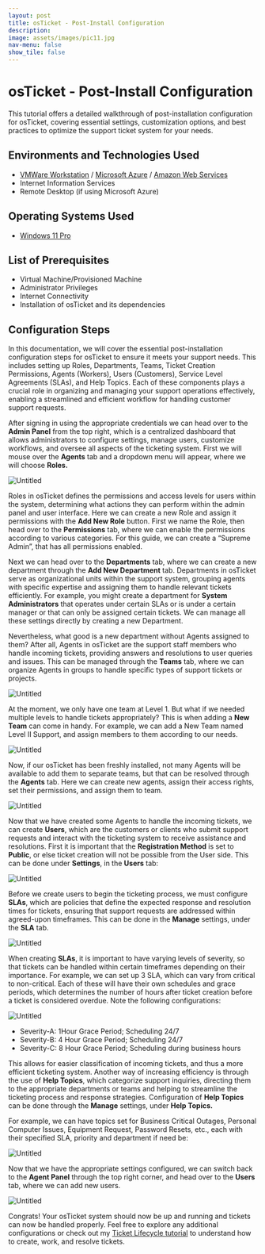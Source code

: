 ```yaml
---
layout: post
title: osTicket - Post-Install Configuration
description: 
image: assets/images/pic11.jpg
nav-menu: false
show_tile: false
---
```


# osTicket - Post-Install Configuration

This tutorial offers a detailed walkthrough of post-installation configuration for osTicket, covering essential settings, customization options, and best practices to optimize the support ticket system for your needs.

## Environments and Technologies Used

- [VMWare Workstation](https://www.vmware.com/content/vmware/vmware-published-sites/us/products/workstation-player/workstation-player-evaluation.html.html.html) / [Microsoft Azure](https://azure.microsoft.com/en-us/free) / [Amazon Web Services](https://aws.amazon.com/)
- Internet Information Services
- Remote Desktop (if using Microsoft Azure)

## Operating Systems Used

- [Windows 11 Pro](https://www.microsoft.com/software-download/windows11)

## List of Prerequisites

- Virtual Machine/Provisioned Machine
- Administrator Privileges
- Internet Connectivity
- Installation of osTicket and its dependencies

## Configuration Steps

In this documentation, we will cover the essential post-installation configuration steps for osTicket to ensure it meets your support needs. This includes setting up Roles, Departments, Teams, Ticket Creation Permissions, Agents (Workers), Users (Customers), Service Level Agreements (SLAs), and Help Topics. Each of these components plays a crucial role in organizing and managing your support operations effectively, enabling a streamlined and efficient workflow for handling customer support requests.

After signing in using the appropriate credentials we can head over to the **Admin Panel** from the top right, which is a centralized dashboard that allows administrators to configure settings, manage users, customize workflows, and oversee all aspects of the ticketing system. First we will mouse over the **Agents** tab and a dropdown menu will appear, where we will choose **Roles.** 

![Untitled](osTicket%20-%20Post-Install%20Configuration%20ff0e1b3cf0254e4aa47dced57dea85b3/8ea630cf-45f2-4df7-a98b-c6e7d2bb17c2.png)

Roles in osTicket defines the permissions and access levels for users within the system, determining what actions they can perform within the admin panel and user interface. Here we can create a new Role and assign it permissions with the **Add New Role** button. First we name the Role, then head over to the **Permissions** tab, where we can enable the permissions according to various categories. For this guide, we can create a “Supreme Admin”, that has all permissions enabled. 

Next we can head over to the **Departments** tab, where we can create a new department through the **Add New Department** tab. Departments in osTicket serve as organizational units within the support system, grouping agents with specific expertise and assigning them to handle relevant tickets efficiently. For example, you might create a department for **System Administrators** that operates under certain SLAs or is under a certain manager or that can only be assigned certain tickets. We can manage all these settings directly by creating a new Department.

Nevertheless, what good is a new department without Agents assigned to them? After all, Agents in osTicket are the support staff members who handle incoming tickets, providing answers and resolutions to user queries and issues. This can be managed through the **Teams** tab, where we can organize Agents in groups to handle specific types of support tickets or projects. 

![Untitled](osTicket%20-%20Post-Install%20Configuration%20ff0e1b3cf0254e4aa47dced57dea85b3/Untitled.png)

At the moment, we only have one team at Level 1. But what if we needed multiple levels to handle tickets appropriately? This is when adding a **New Team** can come in handy. For example, we can add a New Team named Level II Support, and assign members to them according to our needs. 

![Untitled](osTicket%20-%20Post-Install%20Configuration%20ff0e1b3cf0254e4aa47dced57dea85b3/Untitled%201.png)

Now, if our osTicket has been freshly installed, not many Agents will be available to add them to separate teams, but that can be resolved through the **Agents** tab. Here we can create new agents, assign their access rights, set their permissions, and assign them to team.  

![Untitled](osTicket%20-%20Post-Install%20Configuration%20ff0e1b3cf0254e4aa47dced57dea85b3/Untitled%202.png)

Now that we have created some Agents to handle the incoming tickets, we can create **Users**, which are the customers or clients who submit support requests and interact with the ticketing system to receive assistance and resolutions. First it is important that the **Registration Method** is set to **Public**, or else ticket creation will not be possible from the User side. This can be done under **Settings**, in the **Users** tab: 

![Untitled](osTicket%20-%20Post-Install%20Configuration%20ff0e1b3cf0254e4aa47dced57dea85b3/Untitled%203.png)

Before we create users to begin the ticketing process, we must configure **SLAs**, which are policies that define the expected response and resolution times for tickets, ensuring that support requests are addressed within agreed-upon timeframes. This can be done in the **Manage** settings, under the **SLA** tab. 

![Untitled](osTicket%20-%20Post-Install%20Configuration%20ff0e1b3cf0254e4aa47dced57dea85b3/Untitled%204.png)

When creating **SLAs**, it is important to have varying levels of severity, so that tickets can be handled within certain timeframes depending on their importance. For example, we can set up 3 SLA, which can vary from critical to non-critical. Each of these will have their own schedules and grace periods, which determines the number of hours after ticket creation before a ticket is considered overdue. Note the following configurations:

![Untitled](osTicket%20-%20Post-Install%20Configuration%20ff0e1b3cf0254e4aa47dced57dea85b3/Untitled%205.png)

- Severity-A: 1Hour Grace Period; Scheduling 24/7
- Severity-B: 4 Hour Grace Period; Scheduling 24/7
- Severity-C: 8 Hour Grace Period; Scheduling during business hours

This allows for easier classification of incoming tickets, and thus a more efficient ticketing system. Another way of increasing efficiency is through the use of **Help Topics**, which categorize support inquiries, directing them to the appropriate departments or teams and helping to streamline the ticketing process and response strategies. Configuration of **Help Topics** can be done through the **Manage** settings, under **Help Topics.** 

For example, we can have topics set for Business Critical Outages, Personal Computer Issues, Equipment Request, Password Resets, etc., each with their specified SLA, priority and department if need be: 

![Untitled](osTicket%20-%20Post-Install%20Configuration%20ff0e1b3cf0254e4aa47dced57dea85b3/Untitled%206.png)

Now that we have the appropriate settings configured, we can switch back to the **Agent Panel** through the top right corner, and head over to the **Users** tab, where we can add new users. 

![Untitled](osTicket%20-%20Post-Install%20Configuration%20ff0e1b3cf0254e4aa47dced57dea85b3/Untitled%207.png)

Congrats! Your osTicket system should now be up and running and tickets can now be handled properly. Feel free to explore any additional configurations or check out my [Ticket Lifecycle tutorial](https://randyramirez95.github.io/project1-3.html) to understand how to create, work, and resolve tickets.